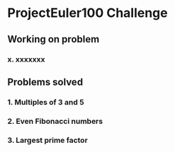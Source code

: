 # ProjectEuler100 Challenge 

## Working on problem
### x. xxxxxxx

## Problems solved 
### 1. Multiples of 3 and 5
### 2. Even Fibonacci numbers
### 3. Largest prime factor

